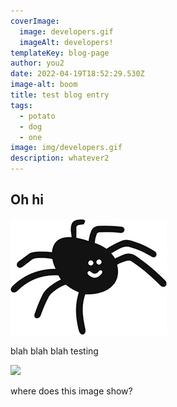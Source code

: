 ```yaml
---
coverImage:
  image: developers.gif
  imageAlt: developers!
templateKey: blog-page
author: you2
date: 2022-04-19T18:52:29.530Z
image-alt: boom
title: test blog entry
tags:
  - potato
  - dog
  - one
image: img/developers.gif
description: whatever2
---
```

## Oh hi

![spider](spider2.jpeg)

blah blah blah testing

![](img/fpp-small-lustre-wall_texture-product-750x1000.u1.jpg)

where does this image show?